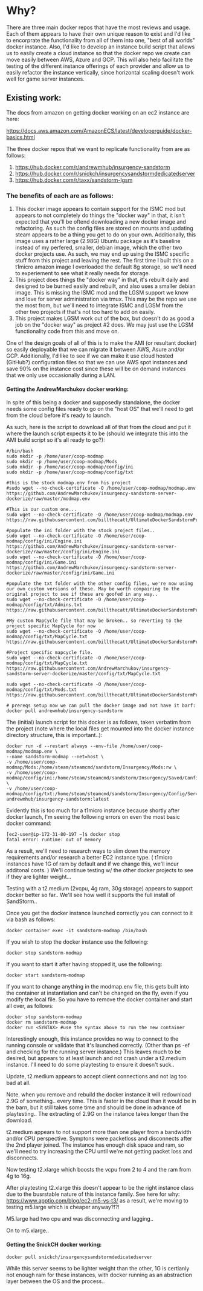# Why? 

There are three main docker repos that have the most reviews and usage. Each of them appears to have their own unique reason to exist and I'd like to encorprate the functionality from all of them into one, "best of all worlds" docker instance. Also, I'd like to develop an instance build script that allows us to easily create a cloud instance so that the docker repo we create can move easily between AWS, Azure and GCP. This will also help facilitate the testing of the different instance offerings of each provider and allow us to easily refactor the instance vertically, since horizontal scaling doesn't work well for game server instances. 

## Existing work:
The docs from amazon on getting docker working on an ec2 instance are here:

https://docs.aws.amazon.com/AmazonECS/latest/developerguide/docker-basics.html

The three docker repos that we want to replicate functionality from are as follows:

1. https://hub.docker.com/r/andrewmhub/insurgency-sandstorm
2. https://hub.docker.com/r/snickch/insurgencysandstormdedicatedserver
3. https://hub.docker.com/r/taxx/sandstorm-lgsm

### The benefits of each are as follows:

1. This docker image appears to contain support for the ISMC mod but appears to not completely do things the "docker way" in that, it isn't expected that you'll be oftend downloading a new docker image and refactoring. As such the config files are stored on mounts and updating steam appears to be a thing you get to do on your own. Additionally, this image uses a rather large (2.98G) Ubuntu package as it's baseline instead of my perfered, smaller, debian image, which the other two docker projects use. As such, we may end up using the ISMC specific stuff from this project and leaving the rest. The first time I built this on a t1micro amazon image I overloaded the default 8g storage, so we'll need to experiement to see what it really needs for storage. 
3. This project does things the "docker way" in that, it's rebuilt daily and designed to be burned easily and rebuilt, and also uses a smaller debian image. This is missing the ISMC mod and the LGSM support we know and love for server administration via tmux. This may be the repo we use the most from, but we'll need to integrate ISMC and LGSM from the other two projects if that's not too hard to add on easily.
4. This project makes LGSM work out of the box, but doesn't do as good a job on the "docker way" as project #2 does. We may just use the LGSM functionality code from this and move on. 

One of the design goals of all of this is to make the AMI (or resultant docker) so easily deployable that we can migrate it between AWS, Asure and/or GCP. Additionally, I'd like to see if we can make it use cloud hosted (GitHub?) configuration files so that we can use AWS spot instances and save 90% on the instance cost since these will be on demand instances that we only use occasionally during a LAN. 


#### Getting the AndrewMarchukov docker working:

In spite of this being a docker and supposedly standalone, the docker needs some config files ready to go on the "host OS" that we'll need to get from the cloud before it's ready to launch. 

As such, here is the script to download all of that from the cloud and put it where the launch script expects it to be (should we integrate this into the AMI build script so it's all ready to go?):

```
#/bin/bash
sudo mkdir -p /home/user/coop-modmap
sudo mkdir -p /home/user/coop-modmap/Mods
sudo mkdir -p /home/user/coop-modmap/config/ini
sudo mkdir -p /home/user/coop-modmap/config/txt

#this is the stock modmap.env from his project
#sudo wget --no-check-certificate -O /home/user/coop-modmap/modmap.env https://github.com/AndrewMarchukov/insurgency-sandstorm-server-dockerize/raw/master/modmap.env

#This is our custom one...
sudo wget --no-check-certificate -O /home/user/coop-modmap/modmap.env https://raw.githubusercontent.com/billthecatt/UltimateDockerSandstormProject/main/modmap.env 

#populate the ini folder with the stock project files..
sudo wget --no-check-certificate -O /home/user/coop-modmap/config/ini/Engine.ini https://github.com/AndrewMarchukov/insurgency-sandstorm-server-dockerize/raw/master/config/ini/Engine.ini
sudo wget --no-check-certificate -O /home/user/coop-modmap/config/ini/Game.ini https://github.com/AndrewMarchukov/insurgency-sandstorm-server-dockerize/raw/master/config/ini/Game.ini

#populate the txt folder with the other config files, we're now using our own custom versions of these. May be worth compairing to the original project to see if these are goofed in any way..
sudo wget --no-check-certificate -O /home/user/coop-modmap/config/txt/Admins.txt https://raw.githubusercontent.com/billthecatt/UltimateDockerSandstormProject/main/Admins.txt

#My custom MapCycle file that may be broken.. so reverting to the project specific MapCycle for now
sudo wget --no-check-certificate -O /home/user/coop-modmap/config/txt/MapCycle.txt https://raw.githubusercontent.com/billthecatt/UltimateDockerSandstormProject/main/MapCycle.txt

#Project specific mapcycle file.
sudo wget --no-check-certificate -O /home/user/coop-modmap/config/txt/MapCycle.txt https://raw.githubusercontent.com/AndrewMarchukov/insurgency-sandstorm-server-dockerize/master/config/txt/MapCycle.txt

sudo wget --no-check-certificate -O /home/user/coop-modmap/config/txt/Mods.txt https://raw.githubusercontent.com/billthecatt/UltimateDockerSandstormProject/main/Mods.txt

# prereqs setup now we can pull the docker image and not have it barf:
docker pull andrewmhub/insurgency-sandstorm
```

The (initial) launch script for this docker is as follows, taken verbatim from the project (note where the local files get mounted into the docker instance directory structure, this is important..):

```
docker run -d --restart always --env-file /home/user/coop-modmap/modmap.env \
--name sandstorm-modmap --net=host \
-v /home/user/coop-modmap/Mods:/home/steam/steamcmd/sandstorm/Insurgency/Mods:rw \
-v /home/user/coop-modmap/config/ini:/home/steam/steamcmd/sandstorm/Insurgency/Saved/Config/LinuxServer:ro \
-v /home/user/coop-modmap/config/txt:/home/steam/steamcmd/sandstorm/Insurgency/Config/Server:ro andrewmhub/insurgency-sandstorm:latest
```

Evidently this is too much for a t1micro instance because shortly after docker launch, I'm seeing the following errors on even the most basic docker command:
```
[ec2-user@ip-172-31-80-197 ~]$ docker stop
fatal error: runtime: out of memory
```
As a result, we'll need to research ways to slim down the memory requirements and/or research a better EC2 instance type. ( t1micro instances have 1G of ram by default and if we change this, we'll incur additonal costs. ) We'll continue testing w/ the other docker projects to see if they are lighter weight...

Testing with a t2.medium (2vcpu, 4g ram, 30g storage) appears to support docker better so far.. We'll see how well it supports the full install of SandStorm..

Once you get the docker instance launched correctly you can connect to it via bash as follows:
```
docker container exec -it sandstorm-modmap /bin/bash
```
If you wish to stop the docker instance use the following:
```
docker stop sandstorm-modmap
```
If you want to start it after having stopped it, use the following:
```
docker start sandstorm-modmap
```
If you want to change anything in the modmap.env file, this gets built into the container at instantiation and can't be changed on the fly, even if you modify the local file. So you have to remove the docker container and start all over, as follows:
```
docker stop sandstorm-modmap
docker rm sandstorm-modmap
docker run <SYNTAX> #use the syntax above to run the new container
```
Interestingly enough, this instance provides no way to connect to the running console or validate that it's launched correctly. (Other than ps -ef and checking for the running server instance.) This leaves much to be desired, but appears to at least launch and not crash under a t2.medium instance. I'll need to do some playtesting to ensure it doesn't suck..

Update, t2.medium appears to accept client connections and not lag too bad at all. 

Note. when you remove and rebuild the docker instance it will redownload 2.9G of something.. every time. This is faster in the cloud than it would be in the barn, but it still takes some time and should be done in advance of playtesting.. The extracting of 2.9G on the instance takes longer than the download.

t2.medium appears to not support more than one player from a bandwidth and/or CPU perspective. Symptons were packetloss and disconnects after the 2nd player joined. The instance has enough disk space and ram, so we'll need to try increasing the CPU until we're not getting packet loss and disconnects. 

Now testing t2.xlarge which boosts the vcpu from 2 to 4 and the ram from 4g to 16g.   

After playtesting t2.xlarge this doesn't appear to be the right instance class due to the busrstable nature of this instance family. See here for why: https://www.apptio.com/blog/ec2-m5-vs-t3/ as a result, we're moving to testing m5.large which is cheaper anyway?!?!

M5.large had two cpu and was disconnecting and lagging.. 

On to m5.xlarge.. 

#### Getting the SnickCH docker working:

```
docker pull snickch/insurgencysandstormdedicatedserver
```

While this server seems to be lighter weight than the other, 1G is certianly not enough ram for these instances, with docker running as an abstraction layer between the OS and the process..


